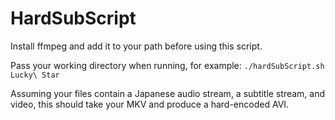 # HardSubScript
Install ffmpeg and add it to your path before using this script.

Pass your working directory when running, for example:
`./hardSubScript.sh Lucky\ Star`

Assuming your files contain a Japanese audio stream, a subtitle stream, and video, this should take your MKV and produce a hard-encoded AVI.
